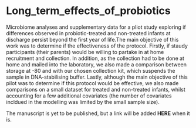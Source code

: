 # Long_term_effects_of_probiotics

Microbiome analyses and supplementary data for a pliot study exploring if differences observed in probiotic-treated and non-treated infants at discharge persist beyond the first year of life.The main objective of this work was to determine if the effectiveness of the protocol. Firstly, if staudy participants (their parents) would be willing to partake in at home recruitment and collection. In addition, as the collection had to be done at home and mailed into the laboratory, we also made a comparison between storage at -80 and with our chosen collection kit, which suspends the sample in DNA-stabilising buffer. Lastly, although the main objective of this pilot was to determine if this protocol would be effective, we also made comparisons on a small dataset for treated and non-treated infants, whilst accounting for a few additional covariates (the number of covariates incldued in the modelling was limited by the small sample size).

The manuscript is yet to be published, but a link will be added **HERE** when it is.